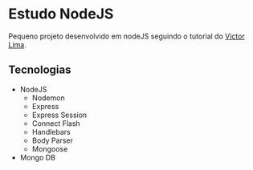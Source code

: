 # Estudo NodeJS

Pequeno projeto desenvolvido em nodeJS seguindo o tutorial do [Victor Lima](https://www.youtube.com/playlist?list=PLJ_KhUnlXUPtbtLwaxxUxHqvcNQndmI4B).

## Tecnologias
- NodeJS
    - Nodemon
    - Express
    - Express Session
    - Connect Flash
    - Handlebars
    - Body Parser
    - Mongoose
- Mongo DB